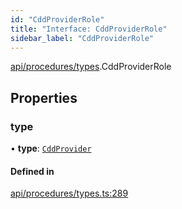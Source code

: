 ```yaml
---
id: "CddProviderRole"
title: "Interface: CddProviderRole"
sidebar_label: "CddProviderRole"
---
```


[api/procedures/types](../../../../../modules/API/Procedures/Types/Types.md).CddProviderRole

## Properties

### type

• **type**: [`CddProvider`](../../../../../enums/API/Procedures/Types/RoleType/RoleType.md#cddprovider)

#### Defined in

[api/procedures/types.ts:289](https://github.com/PolymeshAssociation/polymesh-sdk/blob/8a9e72221/src/api/procedures/types.ts#L289)

